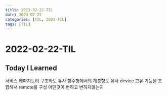 ```yaml
---
title: 2023-02-22-TIL
date: 2023-02-22
categories: [TIL, 2023-TIL]
tags: [TIL]
---
```


# 2022-02-22-TIL

## Today I Learned

서비스 레파지토리 구조와도 유사
함수형에서의 계층형도 유사
device 고유 기능을 조합해서 remote를 구성
어떤것이 변하고 변하지않는지
